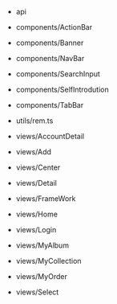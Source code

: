 - api
- components/ActionBar

- components/Banner

- components/NavBar

- components/SearchInput

- components/SelfIntrodution

- components/TabBar

- utils/rem.ts

- views/AccountDetail

- views/Add

- views/Center

- views/Detail

- views/FrameWork

- views/Home

- views/Login

- views/MyAlbum

- views/MyCollection

- views/MyOrder

- views/Select
